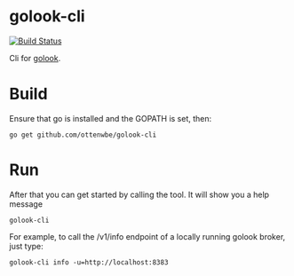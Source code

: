 # golook-cli
[![Build Status](https://travis-ci.org/ottenwbe/golook-cli.svg?branch=master)](https://travis-ci.org/ottenwbe/golook-cli)

Cli for [golook](https://github.com/ottenwbe/golook).

# Build

Ensure that go is installed and the GOPATH is set, then:

    go get github.com/ottenwbe/golook-cli

# Run

After that you can get started by calling the tool. It will show you a help message

    golook-cli 

For example, to call the /v1/info endpoint of a locally running golook broker, just type:    
    
    golook-cli info -u=http://localhost:8383
